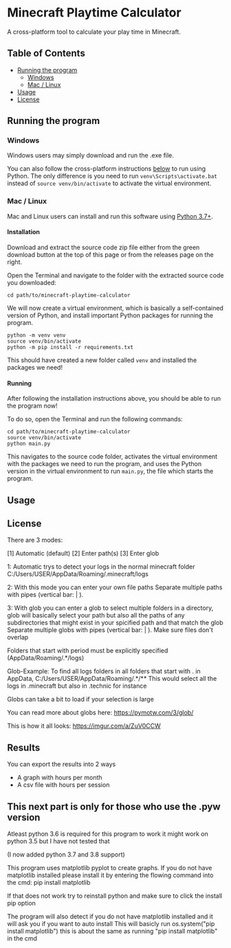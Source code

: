 # Minecraft Playtime Calculator

A cross-platform tool to calculate your play time in Minecraft.

## Table of Contents

- [Running the program](#running-the-program)
    - [Windows](#windows)
    - [Mac / Linux](#mac--linux)
- [Usage](#usage)
- [License](#license)

## Running the program

### Windows

Windows users may simply download and run the .exe file.

You can also follow the cross-platform instructions [below](#mac--linux) to run
using Python. The only difference is you need to run `venv\Scripts\activate.bat`
instead of `source venv/bin/activate` to activate the virtual environment.

### Mac / Linux

Mac and Linux users can install and run this software using
[Python 3.7+](https://www.python.org/downloads/).

#### Installation

Download and extract the source code zip file either from the green download
button at the top of this page or from the releases page on the right.

Open the Terminal and navigate to the folder with the extracted source code
you downloaded:

```shell script
cd path/to/minecraft-playtime-calculator
```

We will now create a virtual environment, which is basically a self-contained
version of Python, and install important Python packages for running the
program.

```shell script
python -m venv venv
source venv/bin/activate
python -m pip install -r requirements.txt
```

This should have created a new folder called `venv` and installed the packages
we need!

#### Running

After following the installation instructions above, you should be able to run
the program now!

To do so, open the Terminal and run the following commands:

```shell script
cd path/to/minecraft-playtime-calculator
source venv/bin/activate
python main.py
```

This navigates to the source code folder, activates the virtual environment with
the packages we need to run the program, and uses the Python version in the
virtual environment to run `main.py`, the file which starts the program.

## Usage

## License

There are 3 modes:

[1] Automatic (default)
[2] Enter path(s)
[3] Enter glob

1: Automatic trys to detect your logs in the normal minecraft folder 
C:/Users/USER/AppData/Roaming/.minecraft/logs

2: With this mode you can enter your own file paths
Separate multiple paths with pipes (vertical bar: | ).

3: With glob you can enter a glob to select multiple folders in a directory,
glob will basically select your path but also all the paths of any subdirectories that might exist in your spicified path and that match the glob
Separate multiple globs with pipes (vertical bar: | ). Make sure files don't overlap

Folders that start with period must be explicitly specified
(AppData/Roaming/.*/logs)

Glob-Example: To find all logs folders in all folders that start with . in AppData,
C:/Users/USER/AppData/Roaming/.*/**
This would select all the logs in .minecraft but also in .technic for instance

Globs can take a bit to load if your selection is large

You can read more about globs here: https://pymotw.com/3/glob/

This is how it all looks: https://imgur.com/a/ZuV0CCW

Results
--------------
You can export the results into 2 ways
- A graph with hours per month
- A csv file with hours per session

This next part is only for those who use the .pyw version
-----------------------------------------------------------------------------------------------
Atleast python 3.6 is required for this program to work it might work on python 3.5 but I have not tested that

(I now added python 3.7 and 3.8 support)

This program uses matplotlib pyplot to create graphs. If you do not have matplotlib installed please install it by entering the flowing command into the cmd:
pip install matplotlib

If that does not work try to reinstall python and make sure to click the install pip option

The program will also detect if you do not have matplotlib installed and it will ask you if you want to auto install
This will basicly run os.system("pip install matplotlib") this is about the same as running "pip install matplotlib" in the cmd
